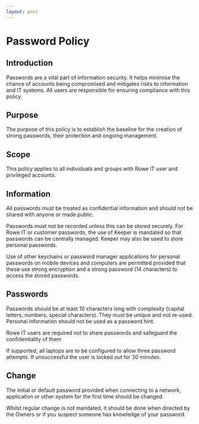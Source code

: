 ```yaml
---
layout: post
---
```


# Password Policy

## Introduction 

Passwords are a vital part of information security. It helps minimise the chance of accounts being compromised and mitigates risks to information and IT systems. All users are responsible for ensuring compliance with this policy. 

## Purpose

The purpose of this policy is to establish the baseline for the creation of strong passwords, their protection and ongoing management. 

## Scope 

This policy applies to all individuals and groups with Rowe IT user and privileged accounts. 

## Information

All passwords must be treated as confidential information and should not be shared with anyone or made public. 

Passwords must not be recorded unless this can be stored securely. For Rowe IT or customer passwords, the use of Keeper is mandated so that passwords can be centrally managed. Keeper may also be used to store personal passwords. 

Use of other keychains or password manager applications for personal passwords on mobile devices and computers are permitted provided that these use strong encryption and a strong password (14 characters) to access the stored passwords. 

## Passwords

Passwords should be at least 10 characters long with complexity (capital letters, numbers, special characters). They must be unique and not re-used. Personal information should not be used as a password hint. 

Rowe IT users are required not to share passwords and safeguard the confidentiality of them 

If supported, all laptops are to be configured to allow three password attempts. If unsuccessful the user is locked out for 30 minutes. 

## Change

The initial or default password provided when connecting to a network, application or other system for the first time should be changed. 

Whilst regular change is not mandated, it should be done when directed by the Owners or if you suspect someone has knowledge of your password.
